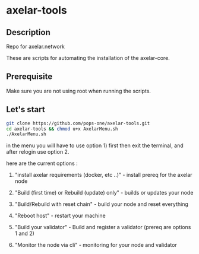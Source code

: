 # axelar-tools

## Description

Repo for axelar.network

These are scripts for automating the installation of the axelar-core.

## Prerequisite

Make sure you are not using root when running the scripts.

## Let's start

```bash
git clone https://github.com/pops-one/axelar-tools.git
cd axelar-tools && chmod u+x AxelarMenu.sh
./AxelarMenu.sh
```

in the menu you will have to use option 1) first then exit the terminal, and after relogin use option 2.

here are the current options :

1. "install axelar requirements (docker, etc ..)" - install prereq for the axelar node

2. "Build (first time) or Rebuild (update) only" - builds or updates your node

3. "Build/Rebuild with reset chain" - build your node and reset everything

4. "Reboot host" - restart your machine

5. "Build your validator" - Build and register a validator (prereq are options 1 and 2)

6. "Monitor the node via cli" - monitoring for your node and validator
